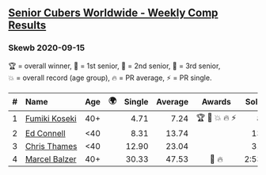 <style>table {white-space: nowrap;}</style>
<link rel="stylesheet" type="text/css" href="/scw-comp/css/flags.css" />

## [Senior Cubers Worldwide - Weekly Comp Results](/scw-comp/results/)
### Skewb 2020-09-15

<span style="white-space: nowrap;">🏆 = overall winner</span>, <span style="white-space: nowrap;">🥇 = 1st senior</span>, <span style="white-space: nowrap;">🥈 = 2nd senior</span>, <span style="white-space: nowrap;">🥉 = 3rd senior</span>, <span style="white-space: nowrap;">💥 = overall record (age group)</span>, <span style="white-space: nowrap;">🔥 = PR average</span>, <span style="white-space: nowrap;">⚡ = PR single</span>.

| # | Name | Age | 🌍 | Single | Average | Awards | Solve 1 | Solve 2 | Solve 3 | Solve 4 | Solve 5 | Video |
| :--: | :-- | :--: | :--: | --: | --: | :--: | --: | --: | --: | --: | --: | :-- |
| 1 | [Fumiki Koseki](../../persons/fumiki_koseki/skewb.md) | 40+ | <i class="flag flag-JP" /> | 4.71 | 7.24 | 🏆 🥇 💥 🔥 ⚡ | 8.71 | 4.71 | 7.29 | 5.72 | 11.53 | [Desktop](https://www.facebook.com/events/681386202727964/permalink/684675855732332) / [Mobile](https://m.facebook.com/events/681386202727964?view=permalink&id=684675855732332) |
| 2 | [Ed Connell](../../persons/ed_connell/skewb.md) | <40 | <i class="flag flag-IE" /> | 8.31 | 13.74 |  | 13.15 | 8.31 | 17.34 | 14.06 | 14.01 | [Desktop](https://www.facebook.com/events/681386202727964/permalink/685684118964839) / [Mobile](https://m.facebook.com/events/681386202727964?view=permalink&id=685684118964839) |
| 3 | [Chris Thames](../../persons/chris_thames/skewb.md) | <40 | <i class="flag flag-US" /> | 12.90 | 23.04 |  | 31.93 | 22.28 | 22.23 | 24.60 | 12.90 | [Desktop](https://www.facebook.com/events/681386202727964/permalink/685142419019009) / [Mobile](https://m.facebook.com/events/681386202727964?view=permalink&id=685142419019009) |
| 4 | [Marcel Balzer](../../persons/marcel_balzer/skewb.md) | 40+ | <i class="flag flag-DE" /> | 30.33 | 47.53 | 🥈 🔥 | 2:53.40 | 37.87 | 50.26 | 30.33 | 54.46 | [Desktop](https://www.facebook.com/marcel.balzer.9216/videos/10160430464117516) / [Mobile](https://m.facebook.com/marcel.balzer.9216/videos/10160430464117516) |

<!-- Global site tag (gtag.js) - Google Analytics -->
<script async src="https://www.googletagmanager.com/gtag/js?id=UA-86348435-3"></script>
<script>window.dataLayer = window.dataLayer || []; function gtag() {dataLayer.push(arguments);} gtag('js', new Date()); gtag('config', 'UA-86348435-3');</script>

